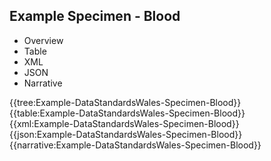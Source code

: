 <div class="warning"><span class="ClinicalWarn"></span></div>

## Example Specimen - Blood

<div class="tab-wrap">
  <ul class="tab-head">
    <li class="tablink" onclick="openCity(this,'tabtree')" data-target="tabtree">
      Overview
    </li>
    <li class="tablink" onclick="openCity(this,'tabtable')" data-target="tabtable">
      Table
    </li>
    <li class="tablink tab-active" onclick="openCity(this,'tabxml')" data-target="tabxml">
      XML
    </li>    
    <li class="tablink" onclick="openCity(this,'tabjson')" data-target="tabjson">
      JSON
    </li>    
    <li class="tablink" onclick="openCity(this,'tabnarrative')" data-target="tabnarrative">
      Narrative
    </li>
  </ul>
  <div class="tab-main">
    <div id="tabtree" class="tabcontent">
      {{tree:Example-DataStandardsWales-Specimen-Blood}}
    </div>
    <div id="tabtable" class="tabcontent">
      {{table:Example-DataStandardsWales-Specimen-Blood}}
    </div>       
    <div id="tabxml" class="tabcontent active">      
      {{xml:Example-DataStandardsWales-Specimen-Blood}}
    </div>
    <div id="tabjson" class="tabcontent">
      {{json:Example-DataStandardsWales-Specimen-Blood}}
    </div>       
    <div id="tabnarrative" class="tabcontent">
      {{narrative:Example-DataStandardsWales-Specimen-Blood}}
    </div>  
  </div>
</div>